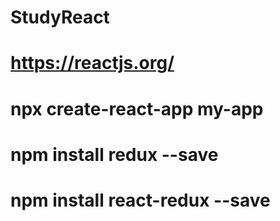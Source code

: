 # StudyReact

# https://reactjs.org/

# npx create-react-app my-app

# npm install redux --save

# npm install react-redux --save
